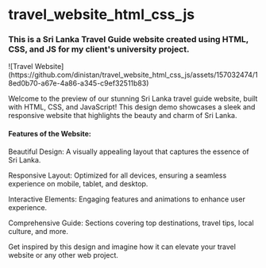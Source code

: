 # travel_website_html_css_js
<h3>This is a Sri Lanka Travel Guide website created using HTML, CSS, and JS for my client's university project.</h3>
![Travel Website](https://github.com/dinistan/travel_website_html_css_js/assets/157032474/18ed0b70-a67e-4a86-a345-c9ef32511b83)

<P>Welcome to the preview of our stunning Sri Lanka travel guide website, built with HTML, CSS, and JavaScript! This design demo showcases a sleek and responsive website that highlights the beauty and charm of Sri Lanka.</P>

<h4>Features of the Website:</h4>

<P>Beautiful Design: A visually appealing layout that captures the essence of Sri Lanka.</P>
<P>Responsive Layout: Optimized for all devices, ensuring a seamless experience on mobile, tablet, and desktop.</P>
<P>Interactive Elements: Engaging features and animations to enhance user experience.</P>
<P>Comprehensive Guide: Sections covering top destinations, travel tips, local culture, and more.</P>
<P>Get inspired by this design and imagine how it can elevate your travel website or any other web project.</P>
